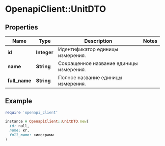 # OpenapiClient::UnitDTO

## Properties

| Name | Type | Description | Notes |
| ---- | ---- | ----------- | ----- |
| **id** | **Integer** | Идентификатор единицы измерения. |  |
| **name** | **String** | Сокращенное название единицы измерения. |  |
| **full_name** | **String** | Полное название единицы измерения. |  |

## Example

```ruby
require 'openapi_client'

instance = OpenapiClient::UnitDTO.new(
  id: null,
  name: кг,
  full_name: килограмм
)
```

